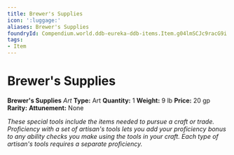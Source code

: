 ```yaml
---
title: Brewer's Supplies
icon: ':luggage:'
aliases: Brewer's Supplies
foundryId: Compendium.world.ddb-eureka-ddb-items.Item.g04lmSCJc9racG9i
tags:
- Item
---
```


# Brewer's Supplies

**Brewer's Supplies**
_Art_
**Type:** Art
**Quantity:** 1
**Weight:** 9 lb
**Price:** 20 gp
**Rarity:** 
**Attunement:** None

*These special tools include the items needed to pursue a craft or trade. Proficiency with a set of artisan's tools lets you add your proficiency bonus to any ability checks you make using the tools in your craft. Each type of artisan's tools requires a separate proficiency.*